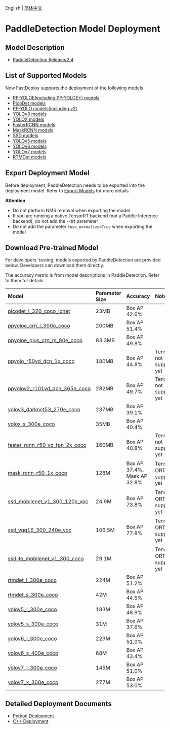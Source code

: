 English | [简体中文](README_CN.md)
# PaddleDetection Model Deployment

## Model Description

- [PaddleDetection Release/2.4](https://github.com/PaddlePaddle/PaddleDetection/tree/release/2.4)

## List of Supported Models

Now FastDeploy supports the deployment of the following models

- [PP-YOLOE(including PP-YOLOE+) models](https://github.com/PaddlePaddle/PaddleDetection/tree/release/2.4/configs/ppyoloe)
- [PicoDet models](https://github.com/PaddlePaddle/PaddleDetection/tree/release/2.4/configs/picodet)
- [PP-YOLO models(including v2)](https://github.com/PaddlePaddle/PaddleDetection/tree/release/2.4/configs/ppyolo)
- [YOLOv3 models](https://github.com/PaddlePaddle/PaddleDetection/tree/release/2.4/configs/yolov3)
- [YOLOX models](https://github.com/PaddlePaddle/PaddleDetection/tree/release/2.4/configs/yolox)
- [FasterRCNN models](https://github.com/PaddlePaddle/PaddleDetection/tree/release/2.4/configs/faster_rcnn)
- [MaskRCNN models](https://github.com/PaddlePaddle/PaddleDetection/tree/release/2.4/configs/mask_rcnn)
- [SSD models](https://github.com/PaddlePaddle/PaddleDetection/tree/release/2.5/configs/ssd)
- [YOLOv5 models](https://github.com/PaddlePaddle/PaddleYOLO/tree/release/2.5/configs/yolov5)
- [YOLOv6 models](https://github.com/PaddlePaddle/PaddleYOLO/tree/release/2.5/configs/yolov6)
- [YOLOv7 models](https://github.com/PaddlePaddle/PaddleYOLO/tree/release/2.5/configs/yolov7)
- [RTMDet models](https://github.com/PaddlePaddle/PaddleYOLO/tree/release/2.5/configs/rtmdet)

## Export Deployment Model

Before deployment, PaddleDetection needs to be exported into the deployment model. Refer to [Export Models](https://github.com/PaddlePaddle/PaddleDetection/blob/release/2.4/deploy/EXPORT_MODEL.md) for more details.

**Attention**
- Do not perform NMS removal when exporting the model
- If you are running a native TensorRT backend (not a Paddle Inference backend), do not add the --trt parameter
- Do not add the parameter `fuse_normalize=True` when exporting the model

## Download Pre-trained Model

For developers' testing, models exported by PaddleDetection are provided below. Developers can download them directly. 

The accuracy metric is from model descriptions in PaddleDetection. Refer to them for details.

| Model                                                               | Parameter Size    | Accuracy    | Note |
|:---------------------------------------------------------------- |:----- |:----- | :------ |
| [picodet_l_320_coco_lcnet](https://bj.bcebos.com/paddlehub/fastdeploy/picodet_l_320_coco_lcnet.tgz) |23MB | Box AP 42.6% |
| [ppyoloe_crn_l_300e_coco](https://bj.bcebos.com/paddlehub/fastdeploy/ppyoloe_crn_l_300e_coco.tgz) |200MB | Box AP 51.4% |
| [ppyoloe_plus_crn_m_80e_coco](https://bj.bcebos.com/fastdeploy/models/ppyoloe_plus_crn_m_80e_coco.tgz) |83.3MB | Box AP 49.8% |
| [ppyolo_r50vd_dcn_1x_coco](https://bj.bcebos.com/paddlehub/fastdeploy/ppyolo_r50vd_dcn_1x_coco.tgz) | 180MB | Box AP 44.8% | TensorRT not supported yet |
| [ppyolov2_r101vd_dcn_365e_coco](https://bj.bcebos.com/paddlehub/fastdeploy/ppyolov2_r101vd_dcn_365e_coco.tgz) | 282MB | Box AP 49.7% | TensorRT not supported yet |
| [yolov3_darknet53_270e_coco](https://bj.bcebos.com/paddlehub/fastdeploy/yolov3_darknet53_270e_coco.tgz) |237MB | Box AP 39.1% | |
| [yolox_s_300e_coco](https://bj.bcebos.com/paddlehub/fastdeploy/yolox_s_300e_coco.tgz) | 35MB | Box AP 40.4% | |
| [faster_rcnn_r50_vd_fpn_2x_coco](https://bj.bcebos.com/paddlehub/fastdeploy/faster_rcnn_r50_vd_fpn_2x_coco.tgz) | 160MB | Box AP 40.8%| TensorRT not supported yet |
| [mask_rcnn_r50_1x_coco](https://bj.bcebos.com/paddlehub/fastdeploy/mask_rcnn_r50_1x_coco.tgz) | 128M | Box AP 37.4%, Mask AP 32.8%| TensorRT、ORT not supported yet |
| [ssd_mobilenet_v1_300_120e_voc](https://bj.bcebos.com/paddlehub/fastdeploy/ssd_mobilenet_v1_300_120e_voc.tgz) | 24.9M | Box AP 73.8%| TensorRT、ORT not supported yet |
| [ssd_vgg16_300_240e_voc](https://bj.bcebos.com/paddlehub/fastdeploy/ssd_vgg16_300_240e_voc.tgz) | 106.5M | Box AP 77.8%| TensorRT、ORT not supported yet |
| [ssdlite_mobilenet_v1_300_coco](https://bj.bcebos.com/paddlehub/fastdeploy/ssdlite_mobilenet_v1_300_coco.tgz) | 29.1M | | TensorRT、ORT not supported yet|
| [rtmdet_l_300e_coco](https://bj.bcebos.com/paddlehub/fastdeploy/rtmdet_l_300e_coco.tgz) | 224M | Box AP 51.2%|  |
| [rtmdet_s_300e_coco](https://bj.bcebos.com/paddlehub/fastdeploy/rtmdet_s_300e_coco.tgz) | 42M | Box AP 44.5%|  |
| [yolov5_l_300e_coco](https://bj.bcebos.com/paddlehub/fastdeploy/yolov5_l_300e_coco.tgz) | 183M | Box AP 48.9%|  |
| [yolov5_s_300e_coco](https://bj.bcebos.com/paddlehub/fastdeploy/yolov5_s_300e_coco.tgz) | 31M | Box AP 37.6%|  |
| [yolov6_l_300e_coco](https://bj.bcebos.com/paddlehub/fastdeploy/yolov6_l_300e_coco.tgz) | 229M | Box AP 51.0%|  |
| [yolov6_s_400e_coco](https://bj.bcebos.com/paddlehub/fastdeploy/yolov6_s_400e_coco.tgz) | 68M | Box AP 43.4%|  |
| [yolov7_l_300e_coco](https://bj.bcebos.com/paddlehub/fastdeploy/yolov7_l_300e_coco.tgz) | 145M | Box AP 51.0%|  |
| [yolov7_x_300e_coco](https://bj.bcebos.com/paddlehub/fastdeploy/yolov7_x_300e_coco.tgz) | 277M | Box AP 53.0%|  |

## Detailed Deployment Documents

- [Python Deployment](python)
- [C++ Deployment](cpp)
